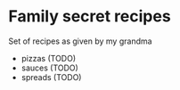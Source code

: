 # Family secret recipes

Set of recipes as given by my grandma

* pizzas (TODO)
* sauces (TODO)
* spreads (TODO)

